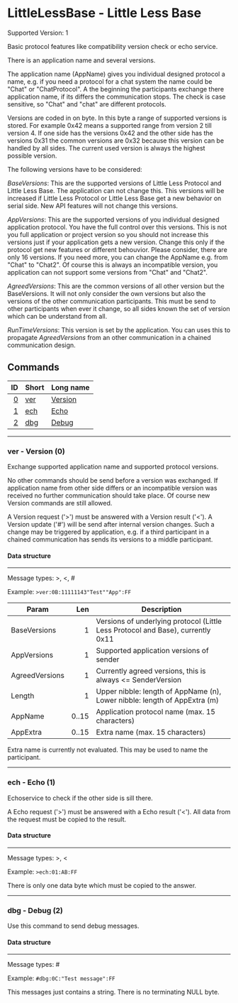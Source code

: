 # LittleLessBase - Little Less Base

Supported Version: 1

Basic protocol features like compatibility version check or echo service.

There is an application name and several versions.

The application name (AppName) gives you individual designed protocol a name, e.g. if you need a protocol for a chat system
the name could be "Chat" or "ChatProtocol". A the beginning the participants exchange there application name, if its differs
the communication stops. The check is case sensitive, so "Chat" and "chat" are different protocols.

Versions are coded in on byte. In this byte a range of supported versions is stored. For example 0x42 means
a supported range from version 2 till version 4. If one side has the versions 0x42 and the other side has the versions 0x31
the common versions are 0x32 because this version can be handled by all sides. The current used version is always the highest
possible version.

The following versions have to be considered:

*BaseVersions*: This are the supported versions of Little Less Protocol and Little Less Base. The application can not change this.
This versions will be increased if Little Less Protocol or Little Less Base get a new behavior on serial side.
New API features will not change this versions.

*AppVersions*: This are the supported versions of you individual designed application protocol. You have the full control over
this versions. This is not you full application or project version so you should not increase this versions just if your
application gets a new version. Change this only if the protocol get new features or different behouvior.
Please consider, there are only 16 versions. If you need more, you can change the AppName e.g. from "Chat" to "Chat2".
Of course this is always an incompatible version, you application can not support some versions from "Chat" and "Chat2".

*AgreedVersions*: This are the common versions of all other version but the BaseVersions. It will not only consider the own
versions but also the versions of the other communication participants. This must be send to other participants when ever it change,
so all sides known the set of version which can be understand from all.

*RunTimeVersions*: This version is set by the application. You can uses this to propagate *AgreedVersions* from an other communication
in a chained communication design.


## Commands
| ID | Short | Long name |
| --:| ----- | --------- |
| [0](#ver--version-0) | [ver](#ver--version-0) | [Version](#ver--version-0) |
| [1](#ech--echo-1) | [ech](#ech--echo-1) | [Echo](#ech--echo-1) |
| [2](#dbg--debug-2) | [dbg](#dbg--debug-2) | [Debug](#dbg--debug-2) |


- - -

### ver - Version (0)
Exchange supported application name and supported protocol versions.

No other commands should be send before a version was exchanged.
If application name from other side differs or an incompatible version was received no further communication should take place.
Of course new Version commands are still allowed.

A Version request ('>') must be answered with a Version result ('<').
A Version update ('#') will be send after internal version changes. Such a change may be triggered by application, e.g.
if a third participant in a chained communication has sends its versions to a middle participant.


#### Data structure


- - -



Message types: >, <, #


Example: `>ver:0B:11111143"Test""App":FF`

| Param          | Len   | Description
| -------------- | -----:|------------------------------------------------------------------------------------------
| BaseVersions   |     1 | Versions of underlying protocol (Little Less Protocol and Base), currently 0x11
| AppVersions    |     1 | Supported application versions of sender
| AgreedVersions |     1 | Currently agreed versions, this is always <= SenderVersion
| Length         |     1 | Upper nibble: length of AppName (n), Lower nibble: length of AppExtra (m)
| AppName        | 0..15 | Application protocol name (max. 15 characters)
| AppExtra       | 0..15 | Extra name (max. 15 characters)

Extra name is currently not evaluated. This may be used to name the participant.


- - -

### ech - Echo (1)
Echoservice to check if the other side is sill there.

A Echo request ('>') must be answered with a Echo result ('<').
All data from the request must be copied to the result.


#### Data structure


- - -



Message types: >, <


Example: `>ech:01:AB:FF`

There is only one data byte which must be copied to the answer.


- - -

### dbg - Debug (2)
Use this command to send debug messages.


#### Data structure


- - -



Message types: #


Example: `#dbg:0C:"Test message":FF`

This messages just contains a string. There is no terminating NULL byte.

